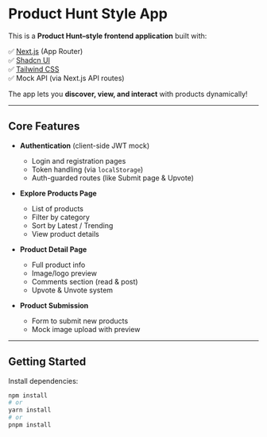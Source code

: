 # Product Hunt Style App

This is a **Product Hunt–style frontend application** built with:

✅ [Next.js](https://nextjs.org) (App Router)  
✅ [Shadcn UI](https://ui.shadcn.com)  
✅ [Tailwind CSS](https://tailwindcss.com)  
✅ Mock API (via Next.js API routes)

The app lets you **discover, view, and interact** with products dynamically!

---

## Core Features

- **Authentication** (client-side JWT mock)

  - Login and registration pages
  - Token handling (via `localStorage`)
  - Auth-guarded routes (like Submit page & Upvote)

- **Explore Products Page**

  - List of products
  - Filter by category
  - Sort by Latest / Trending
  - View product details

- **Product Detail Page**

  - Full product info
  - Image/logo preview
  - Comments section (read & post)
  - Upvote & Unvote system

- **Product Submission**
  - Form to submit new products
  - Mock image upload with preview

---

## Getting Started

Install dependencies:

```bash
npm install
# or
yarn install
# or
pnpm install
```
